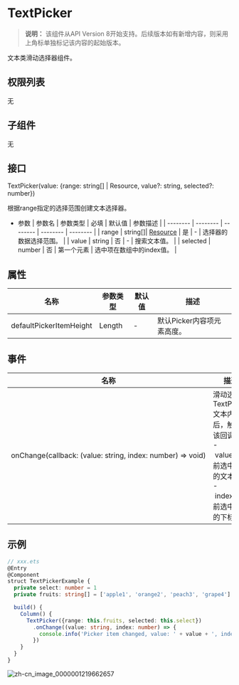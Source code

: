 # TextPicker

>  **说明：**
> 该组件从API Version 8开始支持。后续版本如有新增内容，则采用上角标单独标记该内容的起始版本。


文本类滑动选择器组件。


## 权限列表

无


## 子组件

无


## 接口

TextPicker(value: {range: string[] | Resource, value?: string, selected?: number})

根据range指定的选择范围创建文本选择器。

- 参数
  | 参数名 | 参数类型 | 必填 | 默认值 | 参数描述 | 
  | -------- | -------- | -------- | -------- | -------- |
  | range | string[]\|&nbsp;[Resource](../../ui/ts-types.md#resource类型) | 是 | - | 选择器的数据选择范围。 |
  | value       | string           | 否    | -    | 搜索文本值。                                   | 
  | selected | number | 否 | 第一个元素 | 选中项在数组中的index值。 | 


## 属性

| 名称 | 参数类型 | 默认值 | 描述 | 
| -------- | -------- | -------- | -------- |
| defaultPickerItemHeight | Length | - | 默认Picker内容项元素高度。 | 


## 事件

| 名称 | 描述 | 
| -------- | -------- |
| onChange(callback:&nbsp;(value:&nbsp;string,&nbsp;index:&nbsp;number)&nbsp;=&gt;&nbsp;void) | 滑动选中TextPicker文本内容后，触发该回调。<br/>-&nbsp;value:&nbsp;当前选中项的文本。<br/>-&nbsp;index:&nbsp;当前选中项的下标。 | 


## 示例

```ts
// xxx.ets
@Entry
@Component
struct TextPickerExample {
  private select: number = 1
  private fruits: string[] = ['apple1', 'orange2', 'peach3', 'grape4']

  build() {
    Column() {
      TextPicker({range: this.fruits, selected: this.select})
        .onChange((value: string, index: number) => {
          console.info('Picker item changed, value: ' + value + ', index: ' + index)
        })
    }
  }
}
```

![zh-cn_image_0000001219662657](figures/zh-cn_image_0000001219662657.png)
